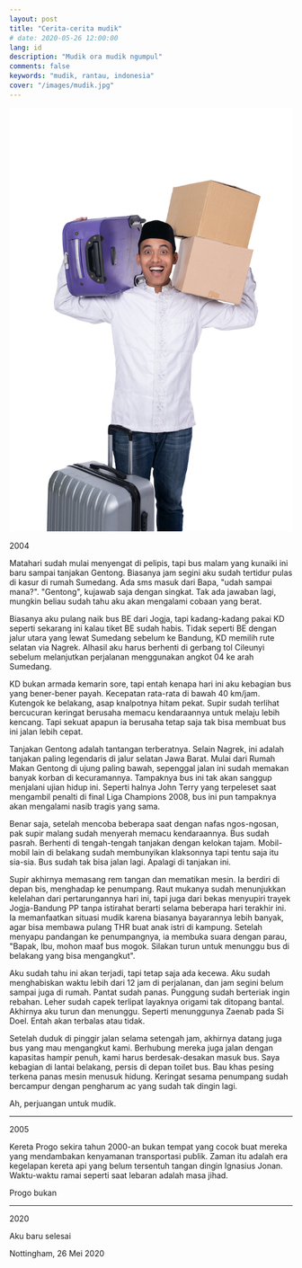 ```yaml
---
layout: post
title: "Cerita-cerita mudik"
# date: 2020-05-26 12:00:00
lang: id
description: "Mudik ora mudik ngumpul"
comments: false
keywords: "mudik, rantau, indonesia"
cover: "/images/mudik.jpg"
--- 
```


<img src="/images/mudik.jpg" alt="Seorang bapak mengangkut barang untuk mudik">

2004

Matahari sudah mulai menyengat di pelipis, tapi bus malam yang kunaiki ini baru sampai tanjakan Gentong. Biasanya jam segini aku sudah tertidur pulas di kasur di rumah Sumedang. Ada sms masuk dari Bapa, "udah sampai mana?". "Gentong", kujawab saja dengan singkat. Tak ada jawaban lagi, mungkin beliau sudah tahu aku akan mengalami cobaan yang berat.

Biasanya aku pulang naik bus BE dari Jogja, tapi kadang-kadang pakai KD seperti sekarang ini kalau tiket BE sudah habis. Tidak seperti BE dengan jalur utara yang lewat Sumedang sebelum ke Bandung, KD memilih rute selatan via Nagrek. Alhasil aku harus berhenti di gerbang tol Cileunyi sebelum melanjutkan perjalanan menggunakan angkot 04 ke arah Sumedang.

KD bukan armada kemarin sore, tapi entah kenapa hari ini aku kebagian bus yang bener-bener payah. Kecepatan rata-rata di bawah 40 km/jam. Kutengok ke belakang, asap knalpotnya hitam pekat. Supir sudah terlihat bercucuran keringat berusaha memacu kendaraannya untuk melaju lebih kencang. Tapi sekuat apapun ia berusaha tetap saja tak bisa membuat bus ini jalan lebih cepat.

Tanjakan Gentong adalah tantangan terberatnya. Selain Nagrek, ini adalah tanjakan paling legendaris di jalur selatan Jawa Barat. Mulai dari Rumah Makan Gentong di ujung paling bawah, sepenggal jalan ini sudah memakan banyak korban di kecuramannya. Tampaknya bus ini tak akan sanggup menjalani ujian hidup ini. Seperti halnya John Terry yang terpeleset saat mengambil penalti di final Liga Champions 2008, bus ini pun tampaknya akan mengalami nasib tragis yang sama. 

Benar saja, setelah mencoba beberapa saat dengan nafas ngos-ngosan, pak supir malang sudah menyerah memacu kendaraannya. Bus sudah pasrah. Berhenti di tengah-tengah tanjakan dengan kelokan tajam. Mobil-mobil lain di belakang sudah membunyikan klaksonnya tapi tentu saja itu sia-sia. Bus sudah tak bisa jalan lagi. Apalagi di tanjakan ini. 

Supir akhirnya memasang rem tangan dan mematikan mesin. Ia berdiri di depan bis, menghadap ke penumpang. Raut mukanya sudah menunjukkan kelelahan dari pertarungannya hari ini, tapi juga dari bekas menyupiri trayek Jogja-Bandung PP tanpa istirahat berarti selama beberapa hari terakhir ini. Ia memanfaatkan situasi mudik karena biasanya bayarannya lebih banyak, agar bisa membawa pulang THR buat anak istri di kampung. Setelah menyapu pandangan ke penumpangnya, ia membuka suara dengan parau, "Bapak, Ibu, mohon maaf bus mogok. Silakan turun untuk menunggu bus di belakang yang bisa mengangkut".

Aku sudah tahu ini akan terjadi, tapi tetap saja ada kecewa. Aku sudah menghabiskan waktu lebih dari 12 jam di perjalanan, dan jam segini belum sampai juga di rumah. Pantat sudah panas. Punggung sudah berteriak ingin rebahan. Leher sudah capek terlipat layaknya origami tak ditopang bantal. Akhirnya aku turun dan menunggu. Seperti menunggunya Zaenab pada Si Doel. Entah akan terbalas atau tidak.

Setelah duduk di pinggir jalan selama setengah jam, akhirnya datang juga bus yang mau mengangkut kami. Berhubung mereka juga jalan dengan kapasitas hampir penuh, kami harus berdesak-desakan masuk bus. Saya kebagian di lantai belakang, persis di depan toilet bus. Bau khas pesing terkena panas mesin menusuk hidung. Keringat sesama penumpang sudah bercampur dengan pengharum ac yang sudah tak dingin lagi.

Ah, perjuangan untuk mudik.

---

2005 

Kereta Progo sekira tahun 2000-an bukan tempat yang cocok buat mereka yang mendambakan kenyamanan transportasi publik. Zaman itu adalah era kegelapan kereta api yang belum tersentuh tangan dingin Ignasius Jonan. Waktu-waktu ramai seperti saat lebaran adalah masa jihad. 

Progo bukan

---

2020

Aku baru selesai 


Nottingham, 26 Mei 2020